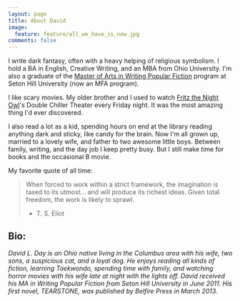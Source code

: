 ```yaml
---
layout: page
title: About David
image:
  feature: feature/all_we_have_is_now.jpg
comments: false
---
```


I write dark fantasy, often with a heavy helping of religious symbolism. I hold a BA in English, Creative Writing, and an MBA from Ohio University. I'm also a graduate of the [Master of Arts in Writing Popular Fiction](http://www.setonhill.edu/academics/fiction/index.cfm) program at Seton Hill University (now an MFA program).

I like scary movies. My older brother and I used to watch [Fritz the Night Owl](http://www.fritzlives.com/)'s Double Chiller Theater every Friday night. It was the most amazing thing I'd ever discovered.

I also read a lot as a kid, spending hours on end at the library reading anything dark and sticky, like candy for the brain. Now I'm all grown up, married to a lovely wife, and father to two awesome little boys. Between family, writing, and the day job I keep pretty busy. But I still make time for books and the occasional B movie.

My favorite quote of all time:

> When forced to work within a strict framework, the imagination is taxed to its
> utmost… and will produce its richest ideas. Given total freedom, the work is
> likely to sprawl.
> - T. S. Eliot

## Bio:

*David L. Day is an Ohio native living in the Columbus area with his wife, two sons, a suspicious cat, and a loyal dog. He enjoys reading all kinds of fiction, learning Taekwondo, spending time with family, and watching horror movies with his wife late at night with the lights off. David received his MA in Writing Popular Fiction from Seton Hill University in June 2011. His first novel, TEARSTONE, was published by Belfire Press in March 2013.*
